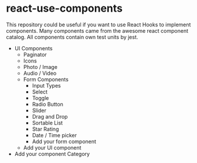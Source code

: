 # react-use-components
This repository could be useful if you want to use React Hooks to implement components. Many components came from the awesome react component catalog. All components contain own test units by jest.

 - UI Components  
   - Paginator
   - Icons
   - Photo / Image  
   - Audio / Video 
   - Form Components
     - Input Types
     - Select
     - Toggle
     - Radio Button
     - Slider
     - Drag and Drop
     - Sortable List
     - Star Rating   
     - Date / Time picker
     - Add your form component
   - Add your UI component
 - Add your component Category

